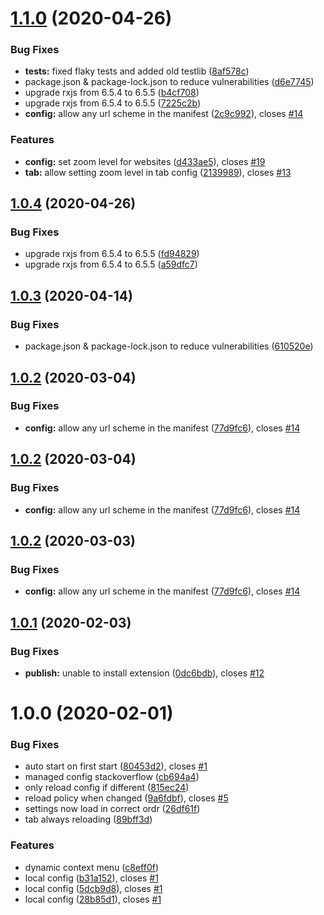 # [1.1.0](https://github.com/Silthus/chrome-enterprise-tab-rotate/compare/v1.0.4...v1.1.0) (2020-04-26)


### Bug Fixes

* **tests:** fixed flaky tests and added old testlib ([8af578c](https://github.com/Silthus/chrome-enterprise-tab-rotate/commit/8af578c51ede66d78dbcc02949beb545e951e636))
* package.json & package-lock.json to reduce vulnerabilities ([d6e7745](https://github.com/Silthus/chrome-enterprise-tab-rotate/commit/d6e7745725ed32f8bd2e7a7eb494c324ccac5381))
* upgrade rxjs from 6.5.4 to 6.5.5 ([b4cf708](https://github.com/Silthus/chrome-enterprise-tab-rotate/commit/b4cf708cc2fe9cc2f7c95a9d2b59782d21bd2984))
* upgrade rxjs from 6.5.4 to 6.5.5 ([7225c2b](https://github.com/Silthus/chrome-enterprise-tab-rotate/commit/7225c2bf10b1e49a7f0943c9f8860c6538ccb05f))
* **config:** allow any url scheme in the manifest ([2c9c992](https://github.com/Silthus/chrome-enterprise-tab-rotate/commit/2c9c992891b51d9563dc0dacfa6fb28488ab8492)), closes [#14](https://github.com/Silthus/chrome-enterprise-tab-rotate/issues/14)


### Features

* **config:** set zoom level for websites ([d433ae5](https://github.com/Silthus/chrome-enterprise-tab-rotate/commit/d433ae5754306d5d1bd38416720a3c5ac0ce5796)), closes [#19](https://github.com/Silthus/chrome-enterprise-tab-rotate/issues/19)
* **tab:** allow setting zoom level in tab config ([2139989](https://github.com/Silthus/chrome-enterprise-tab-rotate/commit/213998905a32e3f608ed8cb8e329e56fcecff405)), closes [#13](https://github.com/Silthus/chrome-enterprise-tab-rotate/issues/13)

## [1.0.4](https://github.com/Silthus/chrome-enterprise-tab-rotate/compare/v1.0.3...v1.0.4) (2020-04-26)


### Bug Fixes

* upgrade rxjs from 6.5.4 to 6.5.5 ([fd94829](https://github.com/Silthus/chrome-enterprise-tab-rotate/commit/fd948299268ee13892d9c7c3df7f82750a97a6c0))
* upgrade rxjs from 6.5.4 to 6.5.5 ([a59dfc7](https://github.com/Silthus/chrome-enterprise-tab-rotate/commit/a59dfc7db894076571204c107c908cef14afbf64))

## [1.0.3](https://github.com/Silthus/chrome-enterprise-tab-rotate/compare/v1.0.2...v1.0.3) (2020-04-14)


### Bug Fixes

* package.json & package-lock.json to reduce vulnerabilities ([610520e](https://github.com/Silthus/chrome-enterprise-tab-rotate/commit/610520ec095a7372eec2a080c5e21a1c6684ff80))

## [1.0.2](https://github.com/Silthus/chrome-enterprise-tab-rotate/compare/v1.0.1...v1.0.2) (2020-03-04)


### Bug Fixes

* **config:** allow any url scheme in the manifest ([77d9fc6](https://github.com/Silthus/chrome-enterprise-tab-rotate/commit/77d9fc638f4b1034fadcc97b4ac2a46184baff3e)), closes [#14](https://github.com/Silthus/chrome-enterprise-tab-rotate/issues/14)

## [1.0.2](https://github.com/Silthus/chrome-enterprise-tab-rotate/compare/v1.0.1...v1.0.2) (2020-03-04)


### Bug Fixes

* **config:** allow any url scheme in the manifest ([77d9fc6](https://github.com/Silthus/chrome-enterprise-tab-rotate/commit/77d9fc638f4b1034fadcc97b4ac2a46184baff3e)), closes [#14](https://github.com/Silthus/chrome-enterprise-tab-rotate/issues/14)

## [1.0.2](https://github.com/Silthus/chrome-enterprise-tab-rotate/compare/v1.0.1...v1.0.2) (2020-03-03)


### Bug Fixes

* **config:** allow any url scheme in the manifest ([77d9fc6](https://github.com/Silthus/chrome-enterprise-tab-rotate/commit/77d9fc638f4b1034fadcc97b4ac2a46184baff3e)), closes [#14](https://github.com/Silthus/chrome-enterprise-tab-rotate/issues/14)

## [1.0.1](https://github.com/Silthus/chrome-enterprise-tab-rotate/compare/v1.0.0...v1.0.1) (2020-02-03)


### Bug Fixes

* **publish:** unable to install extension ([0dc6bdb](https://github.com/Silthus/chrome-enterprise-tab-rotate/commit/0dc6bdb3d79ed551d034857637b76804bc405091)), closes [#12](https://github.com/Silthus/chrome-enterprise-tab-rotate/issues/12)

# 1.0.0 (2020-02-01)


### Bug Fixes

* auto start on first start ([80453d2](https://github.com/Silthus/chrome-enterprise-tab-rotate/commit/80453d2eeb9fd54af51d6c7c410ac5a664ff0916)), closes [#1](https://github.com/Silthus/chrome-enterprise-tab-rotate/issues/1)
* managed config stackoverflow ([cb694a4](https://github.com/Silthus/chrome-enterprise-tab-rotate/commit/cb694a40a60d9050320ee03267e3fd5ea8ba9baa))
* only reload config if different ([815ec24](https://github.com/Silthus/chrome-enterprise-tab-rotate/commit/815ec240c15b8ceb6d9eb87e2d25c1ea4add806c))
* reload policy when changed ([9a6fdbf](https://github.com/Silthus/chrome-enterprise-tab-rotate/commit/9a6fdbf6f0f81e5c3294920c03c739164b4debfd)), closes [#5](https://github.com/Silthus/chrome-enterprise-tab-rotate/issues/5)
* settings now load in correct ordr ([26df61f](https://github.com/Silthus/chrome-enterprise-tab-rotate/commit/26df61f2ccda0dbe3e5b54f3d988f7059645b848))
* tab always reloading ([89bff3d](https://github.com/Silthus/chrome-enterprise-tab-rotate/commit/89bff3da5872509b55fc9dc918c4aa9954ea4d2b))


### Features

* dynamic context menu ([c8eff0f](https://github.com/Silthus/chrome-enterprise-tab-rotate/commit/c8eff0ff78a3996e38e6e85b9696be1c6c4e3e30))
* local config ([b31a152](https://github.com/Silthus/chrome-enterprise-tab-rotate/commit/b31a152e9ca55526b568269636d77c491cbb925a)), closes [#1](https://github.com/Silthus/chrome-enterprise-tab-rotate/issues/1)
* local config ([5dcb9d8](https://github.com/Silthus/chrome-enterprise-tab-rotate/commit/5dcb9d81a139a2011cbbbbc7bb2cae13a26ad6a7)), closes [#1](https://github.com/Silthus/chrome-enterprise-tab-rotate/issues/1)
* local config ([28b85d1](https://github.com/Silthus/chrome-enterprise-tab-rotate/commit/28b85d1ffe5f058c3817d6c612d993567e0bd398)), closes [#1](https://github.com/Silthus/chrome-enterprise-tab-rotate/issues/1)
